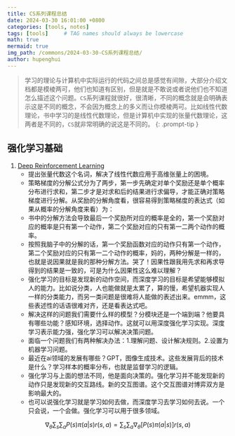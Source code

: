 ```yaml
---
title: CS系列课程总结
date: 2024-03-30 16:01:00 +0800
categories: [tools, notes]
tags: [tools]     # TAG names should always be lowercase
math: true
mermaid: true
img_path: /commons/2024-03-30-CS系列课程总结/
author: hupenghui
---
```


<!-- markdownlint-capture -->
<!-- markdownlint-disable -->
> 学习的理论与计算机中实际运行的代码之间总是感觉有间隙，大部分介绍文档都是模棱两可，他们也知道有区别，但是就是不敢说或者说他们也不知道怎么描述这个问题。`CS`系列课程就很好，很清晰，不同的概念就是会明确表示这是不同的概念，不会因为概念上的多义而让你模棱两可。比如线性代数理论，书中学习的是线性代数理论，但是计算机中实现的张量代数理论，这两者是不同的，`CS`就非常明确的说这是不同的。
{: .prompt-tip }
<!-- markdownlint-restore -->

## 强化学习基础

1. [Deep Reinforcement Learning](https://rail.eecs.berkeley.edu/deeprlcourse/)
    - 提出张量代数这个名词，解决了线性代数应用于高维张量上的困境。
    - 策略梯度的分解公式分为了两步，第一步先确定对单个奖励还是单个概率分布进行求和，第二步才是对求和后的结果进行求偏导，才能正确对策略梯度进行分解。从奖励的分解角度看，很容易得到策略梯度的表达式（如果从概率的分解角度来看）为：
    - 书中的分解方法会导致最后一个奖励所对应的概率是全的，第一个奖励对应的概率是只有第一个动作，第二个奖励对应的只有第一二两个动作的概率。
    - 按照我脑子中的分解的话，第一个奖励函数对应的动作只有第一个动作，第二个奖励对应的只有第一二个动作的概率，妈的，两种分解是一样的，也就是说因果就是我的那种分解方法。哭了！因果性跟我用先求和再求导得到的结果是一致的，可是为什么因果性这么难以理解？
    - 强化学习的目标是发现新的动作空间，而深度学习的目标是希望能够模拟人的能力。比如说分类，人也能做就是太累了，算的慢，希望机器实现人一样的分类能力，而另一类问题是很难将人能做的表述出来。emmm，这些表述性的话语很难对齐，还是看表达式吧。
    - 解决这样的问题我们需要什么样的模型？分模块还是一个端到端？他要具有哪些功能？感知环境，选择动作。这就可以用深度强化学习实现。深度学习表示能力强，强化学习可以解决决策问题。
    - 面临一个问题我们有两种解决办法：1.理解问题、设计解决规则。2.设置为机器学习问题。
    - 最近在ai领域的发展有哪些？GPT，图像生成技术。这些发展背后的技术是什么？学习样本的概率分布，也就是监督学习的逻辑。
    - 强化学习与上面的想法不同，他是面向决策的。强化学习并不能发现新的动作只是发现新的交互路线。新的交互图谱。这个交互图谱对博弈双方是影响最大的。
    - 也可以说强化学习就是学习如何去做，而深度学习去学习如何去说。一个只会说，一个会做。强化学习可以用于很多领域。

$$
\nabla_{\theta}\sum_{s}\sum_{a}P(s)\pi(a|s)r(s,a)=\sum_{s}\sum_{a}\nabla_{\theta}[P(s)\pi(a|s)]r(s,a)
$$

